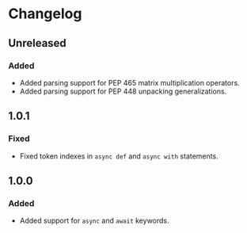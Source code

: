 # Changelog

## Unreleased

### Added
- Added parsing support for PEP 465 matrix multiplication operators.
- Added parsing support for PEP 448 unpacking generalizations.

## 1.0.1

### Fixed
- Fixed token indexes in `async def` and `async with` statements.

## 1.0.0

### Added
- Added support for `async` and `await` keywords.
